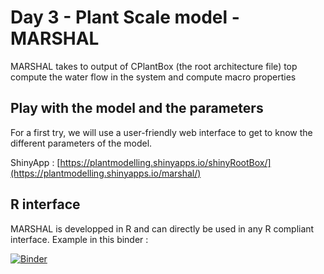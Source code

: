 # Day 3 - Plant Scale model - MARSHAL

MARSHAL takes to output of CPlantBox (the root architecture file) top compute the water flow in the system and compute macro properties

## Play with the model and the parameters

For a first try, we will use a user-friendly web interface to get to know the different parameters of the model.

ShinyApp : [https://plantmodelling.shinyapps.io/shinyRootBox/](https://plantmodelling.shinyapps.io/marshal/)

## R interface

MARSHAL is developped in R and can directly be used in any R compliant interface. Example in this binder : 

[![Binder](https://mybinder.org/badge_logo.svg)](https://mybinder.org/v2/gh/water-fluxes/day-3-plant-scale-marshal/HEAD)
